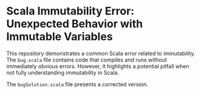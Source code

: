 # Scala Immutability Error: Unexpected Behavior with Immutable Variables

This repository demonstrates a common Scala error related to immutability.  The `bug.scala` file contains code that compiles and runs without immediately obvious errors.  However, it highlights a potential pitfall when not fully understanding immutability in Scala. 

The `bugSolution.scala` file presents a corrected version.